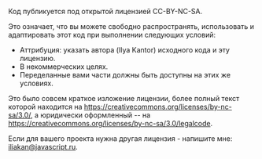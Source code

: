 Код публикуется под открытой лицензией CC-BY-NC-SA.

Это означает, что вы можете свободно распространять, использовать и адаптировать этот код при выполнении следующих условий:

  - Аттрибуция: указать автора (Ilya Kantor) исходного кода и эту лицензию.
  - В некоммерческих целях. 
  - Переделанные вами части должны быть доступны на этих же условиях.
  
Это было совсем краткое изложение лицензии, 
более полный текст которой находится на https://creativecommons.org/licenses/by-nc-sa/3.0/, 
а юридически оформленный -- на https://creativecommons.org/licenses/by-nc-sa/3.0/legalcode.

Если для вашего проекта нужна другая лицензия - напишите мне: iliakan@javascript.ru.

